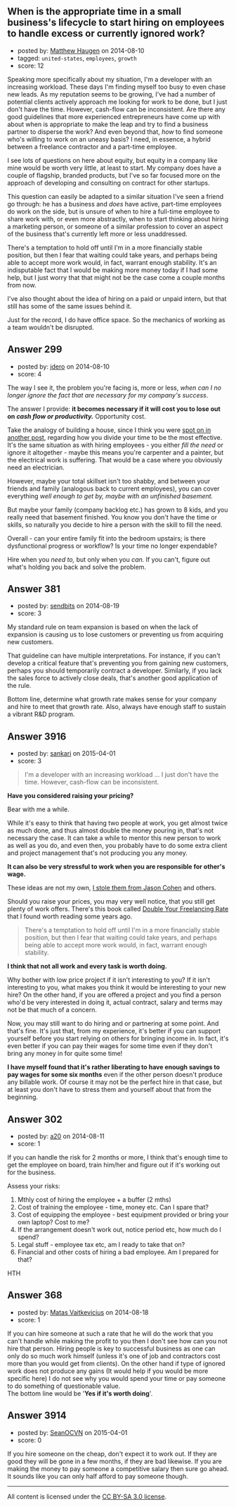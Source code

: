 ## When is the appropriate time in a small business's lifecycle to start hiring on employees to handle excess or currently ignored work?

- posted by: [Matthew Haugen](https://stackexchange.com/users/1325646/matthew-haugen) on 2014-08-10
- tagged: `united-states`, `employees`, `growth`
- score: 12

<p>Speaking more specifically about my situation, I'm a developer with an increasing workload. These days I'm finding myself too busy to even chase new leads. As my reputation seems to be growing, I've had a number of potential clients actively approach me looking for work to be done, but I just don't have the time. However, cash-flow can be inconsistent. Are there any good guidelines that more experienced entrepreneurs have come up with about when is appropriate to make the leap and try to find a business partner to disperse the work? And even beyond that, <em>how</em> to find someone who's willing to work on an uneasy basis? I need, in essence, a hybrid between a freelance contractor and a part-time employee.</p>

<p>I see lots of questions on here about equity, but equity in a company like mine would be worth very little, at least to start. My company does have a couple of flagship, branded products, but I've so far focused more on the approach of developing and consulting on contract for other startups.</p>

<p>This question can easily be adapted to a similar situation I've seen a friend go through: he has a business and <em>does</em> have active, part-time employees do work on the side, but is unsure of when to hire a full-time employee to share work with, or even more abstractly, when to start thinking about hiring a marketing person, or someone of a similar profession to cover an aspect of the business that's currently left more or less unaddressed.</p>

<p>There's a temptation to hold off until I'm in a more financially stable position, but then I fear that waiting could take years, and perhaps being able to accept more work would, in fact, warrant enough stability. It's an indisputable fact that I would be making more money today if I had some help, but I just worry that that might not be the case come a couple months from now.</p>

<p>I've also thought about the idea of hiring on a paid or unpaid intern, but that still has some of the same issues behind it.</p>

<p>Just for the record, I do have office space. So the mechanics of working as a team wouldn't be disrupted.</p>



## Answer 299

- posted by: [jdero](https://stackexchange.com/users/1972448/jdero) on 2014-08-10
- score: 4

<p>The way I see it, the problem you're facing is, more or less, <em>when can I no longer ignore the fact that  are necessary for my company's success</em>.</p>

<p>The answer I provide: <strong>it becomes necessary if it will cost you to lose out on <em>cash flow or productivity.</em></strong> Opportunity cost.</p>

<p>Take the analogy of building a house, since I think you were <a href="https://startups.stackexchange.com/questions/260/better-to-learn-programming-or-hire-a-programmer">spot on in another post</a>, regarding how you divide your time to be the most effective. It's the same situation as with hiring employees - you either <em>fill the need</em> or ignore it altogether - maybe this means you're carpenter and a painter, but the electrical work is suffering. That would be a case where you obviously need an electrician.</p>

<p>However, maybe your total skillset isn't too shabby, and between your friends and family (analogous back to current employees), you can cover everything <em>well enough to get by, maybe with an unfinished basement.</em></p>

<p>But maybe your family (company backlog etc.) has grown to 8 kids, and you really need that basement finished. You know you don't have the time or skills, so naturally you decide to hire a person with the skill to fill the need.</p>

<p>Overall - can your entire family fit into the bedroom upstairs; is there dysfunctional progress or workflow? Is your time no longer expendable?</p>

<p>Hire when you <em>need to,</em> but only when you <em>can.</em> If you can't, figure out what's holding you back and solve the problem.</p>



## Answer 381

- posted by: [sendbits](https://stackexchange.com/users/311929/sendbits) on 2014-08-19
- score: 3

<p>My standard rule on team expansion is based on when the lack of expansion is causing us to lose customers or preventing us from acquiring new customers.</p>

<p>That guideline can have multiple interpretations. For instance, if you can't develop a critical feature that's preventing you from gaining new customers, perhaps you should temporarily contract a developer. Similarly, if you lack the sales force to actively close deals, that's another good application of the rule.</p>

<p>Bottom line, determine what growth rate makes sense for your company and hire to meet that growth rate. Also, always have enough staff to sustain a vibrant R&amp;D program.</p>



## Answer 3916

- posted by: [sankari](https://stackexchange.com/users/342769/sankari) on 2015-04-01
- score: 3

<blockquote>
  <p>I'm a developer with an increasing workload ...
  I just don't have the time.
  However, cash-flow can be inconsistent.</p>
</blockquote>

<p><strong>Have you considered raising your pricing?</strong></p>

<p>Bear with me a while.</p>

<p>While it's easy to think that having two people at work, you get almost twice as much done, and thus almost double the money pouring in, that's not necessary the case. It can take a while to mentor this new person to work as well as you do, and even then, you probably have to do some extra client and project management that's not producing you any money.</p>

<p><strong>It can also be very stressful to work when you are responsible for other's wage.</strong></p>

<p>These ideas are not my own, <a href="http://blog.asmartbear.com/consulting-company-accounting.html" rel="nofollow">I stole them from Jason Cohen</a> and others.</p>

<p>Should you raise your prices, you may very well notice, that you still get plenty of work offers. There's this book called <a href="https://www.goodreads.com/book/show/16081159-double-your-freelancing-rate" rel="nofollow">Double Your Freelancing Rate</a> that I found worth reading some years ago.</p>

<blockquote>
  <p>There's a temptation to hold off until I'm in a more financially stable position, but then I fear that waiting could take years, and perhaps being able to accept more work would, in fact, warrant enough stability.</p>
</blockquote>

<p><strong>I think that not all work and every task is worth doing.</strong></p>

<p>Why bother with low price project if it isn't interesting to you? If it isn't interesting to you, what makes you think it would be interesting to your new hire? On the other hand, if you are offered a project and you find a person who'd be very interested in doing it, actual contract, salary and terms may not be that much of a concern.</p>

<p>Now, you may still want to do hiring and or partnering at some point. And that's fine. It's just that, from my experience, it's better if you can support yourself before you start relying on others for bringing income in. In fact, it's even better if you can pay their wages for some time even if they don't bring any money in for quite some time!</p>

<p><strong>I have myself found that it's rather liberating to have enough savings to pay wages for some six months</strong> even if the other person doesn't produce any billable work. Of course it may not be the perfect hire in that case, but at least you don't have to stress them and yourself about that from the beginning.</p>



## Answer 302

- posted by: [a20](https://stackexchange.com/users/54595/a20) on 2014-08-11
- score: 1

<p>If you can handle the risk for 2 months or more, I think that's enough time to get the employee on board, train him/her and figure out if it's working out for the business.</p>

<p>Assess your risks:</p>

<ol>
<li>Mthly cost of hiring the employee + a buffer (2 mths)</li>
<li>Cost of training the employee - time, money etc. Can I spare that?</li>
<li>Cost of equipping the employee - best equipment provided or bring your own laptop? Cost to me?</li>
<li>If the arrangement doesn't work out, notice period etc, how much do I spend?</li>
<li>Legal stuff - employee tax etc, am I ready to take that on?</li>
<li>Financial and other costs of hiring a bad employee. Am I prepared for that?</li>
</ol>

<p>HTH</p>



## Answer 368

- posted by: [Matas Vaitkevicius](https://stackexchange.com/users/1636408/matas-vaitkevicius) on 2014-08-18
- score: 1

<p>If you can hire someone at such a rate that he will do the work that you can't handle while making the profit to you then I don't see how can you not hire that person. Hiring people is key to successful business as one can only do so much work himself (unless it's one of job and contractors cost more than you would get from clients). On the other hand if type of ignored work does not produce any gains (It would help if you would be more specific here) I do not see why you would spend your time or pay someone to do something of questionable value.<br>
 The bottom line would be '<strong>Yes if it's worth doing</strong>'.</p>



## Answer 3914

- posted by: [SeanOCVN](https://stackexchange.com/users/6070348/seanocvn) on 2015-04-01
- score: 0

<p>If you hire someone on the cheap, don't expect it to work out.  If they are good they will be gone in a few months, if they are bad likewise. If you are making the money to pay someone a competitive salary then sure go ahead. It sounds like you can only half afford to pay someone though.</p>




---

All content is licensed under the [CC BY-SA 3.0 license](https://creativecommons.org/licenses/by-sa/3.0/).
